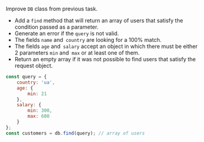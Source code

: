 Improve `DB` class from previous task.

- Add a `find` method that will return an array of users that satisfy the condition passed as a parameter.
- Generate an error if the `query` is not valid.
- The fields `name` and` country` are looking for a 100% match.
- The fields `age` and` salary` accept an object in which there must be either 2 parameters `min` and` max` or at least one of them.
- Return an empty array if it was not possible to find users that satisfy the request object.

```javascript
const query = {
    country: 'ua',
    age: {
        min: 21
    },
    salary: {
        min: 300,
        max: 600
    }
};
const customers = db.find(query); // array of users
```
